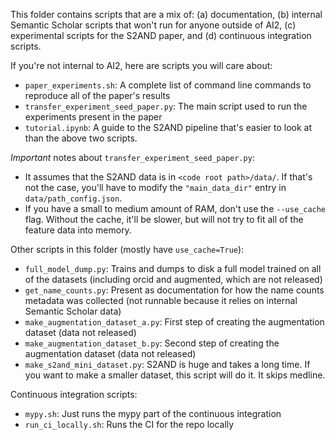 This folder contains scripts that are a mix of: (a) documentation, (b) internal Semantic Scholar scripts that won't run for anyone outside of AI2, 
(c) experimental scripts for the S2AND paper, and (d) continuous integration scripts.

If you're not internal to AI2, here are scripts you will care about:
- `paper_experiments.sh`: A complete list of command line commands to reproduce all of the paper's results 
- `transfer_experiment_seed_paper.py`: The main script used to run the experiments present in the paper
- `tutorial.ipynb`: A guide to the S2AND pipeline that's easier to look at than the above two scripts.

*Important* notes about `transfer_experiment_seed_paper.py`: 
- It assumes that the S2AND data is in `<code root path>/data/`. If that's not the case, you'll have to modify the `"main_data_dir"` entry in `data/path_config.json`.
- If you have a small to medium amount of RAM, don't use the `--use_cache` flag. Without the cache, it'll be slower, but will not try to fit all of the feature data into memory.

Other scripts in this folder (mostly have `use_cache=True`):
- `full_model_dump.py`: Trains and dumps to disk a full model trained on all of the datasets (including orcid and augmented, which are not released)
- `get_name_counts.py`: Present as documentation for how the name counts metadata was collected (not runnable because it relies on internal Semantic Scholar data)
- `make_augmentation_dataset_a.py`: First step of creating the augmentation dataset (data not released)
- `make_augmentation_dataset_b.py`: Second step of creating the augmentation dataset (data not released)
- `make_s2and_mini_dataset.py`: S2AND is huge and takes a long time. If you want to make a smaller dataset, this script will do it. It skips medline.

Continuous integration scripts:
- `mypy.sh`: Just runs the mypy part of the continuous integration
- `run_ci_locally.sh`: Runs the CI for the repo locally
